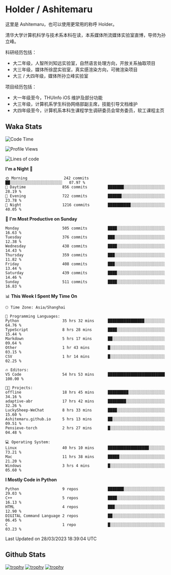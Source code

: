 # Holder / Ashitemaru

这里是 Ashitemaru，也可以使用更常用的称呼 Holder。

清华大学计算机科学与技术系本科在读，本系媒体所流媒体实验室直博，导师为孙立峰。

科研经历包括：

- 大二年级，人智所刘知远实验室，自然语言处理方向，开放关系抽取项目
- 大三年级，媒体所徐昆实验室，真实感渲染方向，可微渲染项目
- 大三 / 大四年级，媒体所孙立峰实验室

项目经历包括：

- 大一年级至今，THUInfo iOS 维护及部分功能
- 大三年级，计算机系学生科协网络部副主席，技能引导文档维护
- 大四年级至今，计算机系本科生课程学生调研委员会常务委员，软工课程主页

## Waka Stats

<!--START_SECTION:waka-->
![Code Time](http://img.shields.io/badge/Code%20Time-705%20hrs%2043%20mins-blue)

![Profile Views](http://img.shields.io/badge/Profile%20Views-17-blue)

![Lines of code](https://img.shields.io/badge/From%20Hello%20World%20I%27ve%20Written-1.7%20million%20lines%20of%20code-blue)

**I'm a Night 🦉** 

```text
🌞 Morning                242 commits         ██░░░░░░░░░░░░░░░░░░░░░░░   07.97 % 
🌆 Daytime                856 commits         ███████░░░░░░░░░░░░░░░░░░   28.19 % 
🌃 Evening                722 commits         ██████░░░░░░░░░░░░░░░░░░░   23.78 % 
🌙 Night                  1216 commits        ██████████░░░░░░░░░░░░░░░   40.05 % 
```
📅 **I'm Most Productive on Sunday** 

```text
Monday                   505 commits         ████░░░░░░░░░░░░░░░░░░░░░   16.63 % 
Tuesday                  376 commits         ███░░░░░░░░░░░░░░░░░░░░░░   12.38 % 
Wednesday                438 commits         ████░░░░░░░░░░░░░░░░░░░░░   14.43 % 
Thursday                 359 commits         ███░░░░░░░░░░░░░░░░░░░░░░   11.82 % 
Friday                   408 commits         ███░░░░░░░░░░░░░░░░░░░░░░   13.44 % 
Saturday                 439 commits         ████░░░░░░░░░░░░░░░░░░░░░   14.46 % 
Sunday                   511 commits         ████░░░░░░░░░░░░░░░░░░░░░   16.83 % 
```


📊 **This Week I Spent My Time On** 

```text
🕑︎ Time Zone: Asia/Shanghai

💬 Programming Languages: 
Python                   35 hrs 32 mins      ████████████████░░░░░░░░░   64.76 % 
TypeScript               8 hrs 28 mins       ████░░░░░░░░░░░░░░░░░░░░░   15.44 % 
Markdown                 5 hrs 17 mins       ██░░░░░░░░░░░░░░░░░░░░░░░   09.64 % 
Other                    1 hr 43 mins        █░░░░░░░░░░░░░░░░░░░░░░░░   03.15 % 
CSV                      1 hr 14 mins        █░░░░░░░░░░░░░░░░░░░░░░░░   02.25 % 

🔥 Editors: 
VS Code                  54 hrs 53 mins      █████████████████████████   100.00 % 

🐱‍💻 Projects: 
offline                  18 hrs 45 mins      █████████░░░░░░░░░░░░░░░░   34.16 % 
adaptive-abr             17 hrs 42 mins      ████████░░░░░░░░░░░░░░░░░   32.26 % 
LuckySheep-WeChat        8 hrs 33 mins       ████░░░░░░░░░░░░░░░░░░░░░   15.60 % 
Ashitemaru.github.io     5 hrs 13 mins       ██░░░░░░░░░░░░░░░░░░░░░░░   09.51 % 
Pensieve-torch           2 hrs 27 mins       █░░░░░░░░░░░░░░░░░░░░░░░░   04.48 % 

💻 Operating System: 
Linux                    40 hrs 10 mins      ██████████████████░░░░░░░   73.21 % 
Mac                      11 hrs 38 mins      █████░░░░░░░░░░░░░░░░░░░░   21.20 % 
Windows                  3 hrs 4 mins        █░░░░░░░░░░░░░░░░░░░░░░░░   05.60 % 
```

**I Mostly Code in Python** 

```text
Python                   9 repos             ███████░░░░░░░░░░░░░░░░░░   29.03 % 
C++                      5 repos             ████░░░░░░░░░░░░░░░░░░░░░   16.13 % 
HTML                     4 repos             ███░░░░░░░░░░░░░░░░░░░░░░   12.90 % 
DIGITAL Command Language 2 repos             ██░░░░░░░░░░░░░░░░░░░░░░░   06.45 % 
C                        1 repo              █░░░░░░░░░░░░░░░░░░░░░░░░   03.23 % 
```




 Last Updated on 28/03/2023 18:39:04 UTC
<!--END_SECTION:waka-->

## Github Stats

[![trophy](https://github-profile-trophy.vercel.app/?username=Ashitemaru&column=7)](https://github.com/Ashitemaru)
[![trophy](https://github-readme-stats.vercel.app/api?username=Ashitemaru&show_icons=true&include_all_commits=true)](https://github.com/Ashitemaru)
[![trophy](https://github-readme-stats.vercel.app/api/top-langs/?username=Ashitemaru&layout=compact)](https://github.com/Ashitemaru)

<!--
**Ashitemaru/Ashitemaru** is a ✨ _special_ ✨ repository because its `README.md` (this file) appears on your GitHub profile.

Here are some ideas to get you started:

- 🔭 I’m currently working on ...
- 🌱 I’m currently learning ...
- 👯 I’m looking to collaborate on ...
- 🤔 I’m looking for help with ...
- 💬 Ask me about ...
- 📫 How to reach me: ...
- 😄 Pronouns: ...
- ⚡ Fun fact: ...
-->
